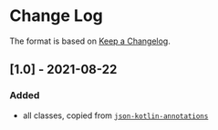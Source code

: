 # Change Log

The format is based on [Keep a Changelog](http://keepachangelog.com/).

## [1.0] - 2021-08-22
### Added
- all classes, copied from [`json-kotlin-annotations`](https://github.com/pwall567/json-kotlin-annotations)
